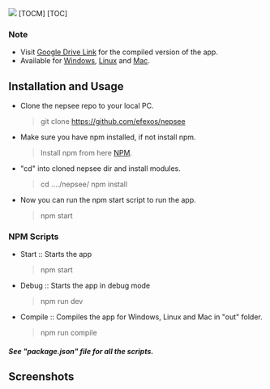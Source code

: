 ![](https://img.shields.io/badge/efexos-nepsee-brightgreen)
[TOCM]
[TOC]
### Note
- Visit [Google Drive Link](https://drive.google.com/drive/folders/1BiMXNkvClyFFvJmoSuCYRO4m72AWJv8X?usp=sharing) for the compiled version of the app.
 - Available for [Windows](https://drive.google.com/file/d/1xeyg5brzme4cWpgvfjyPaQ24zN-12dH4/view?usp=sharing), [Linux](https://drive.google.com/file/d/1ifu6XY4ou0Zyt23g6Qul0UURui-NRVRt/view?usp=sharing) and [Mac](https://drive.google.com/file/d/13ObRgVTJR5ADM7vB4kv17rGNhhbfJ06v/view?usp=sharing). 
## Installation and Usage
 - Clone the nepsee repo to your local PC.
    > git clone https://github.com/efexos/nepsee
 - Make sure you have npm installed, if not install npm.
    > Install npm from here [NPM](https://www.npmjs.com/get-npm).
 - "cd" into cloned nepsee dir and install modules.
    > cd ..../nepsee/
    > npm install
 - Now you can run the npm start script to run the app.
    > npm start
### NPM Scripts
 - Start :: Starts the app
    > npm start
 - Debug :: Starts the app in debug mode
    > npm run dev
 - Compile :: Compiles the app for Windows, Linux and Mac in "out" folder.
    > npm run compile
 ##### See "package.json" file for all the scripts.
## Screenshots